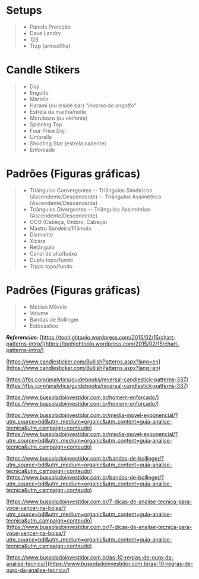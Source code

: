 # Setups
>- Parede Proteção
>- Dave Landry
>- 123
>- Trap (armadilha)

# Candle Stikers
>- Doji 
>- Engolfo
>- Martelo
>- Harami (ou inside bar) _"inverso do engolfo"_
>- Estrela da manhã/noite
>- Morubozu (ou elefante)
>- Spinning Top
>- Four Price Doji
>- Umbrella
>- Shooting Star (estrela cadente)
>- Enforcado

# Padrões (Figuras gráficas)
>- Triângulos Convergentes
>-- Triângulos Simétricos (Ascendente/Descendente)
>-- Triângulos Assimétrico (Ascendente/Descendente)
>- Triângulos Divergentes
>-- Triângulos Assimétrico (Ascendente/Descendente)
>- OCO (Cabeça, Ombro, Cabeça)
>- Mastro Bandeira/Flâmula
>- Diamante
>- Xícara
>- Retângulo
>- Canal de alta/baixa
>- Duplo topo/fundo
>- Triplo topo/fundo

# Padrões (Figuras gráficas)
>- Médias Móveis
>- Volume
>- Bandas de Bollinger
>- Estocástico 


_**Referencias:**_
[https://toohightoolo.wordpress.com/2015/02/15/chart-patterns-intro/](https://toohightoolo.wordpress.com/2015/02/15/chart-patterns-intro/)

[https://www.candlesticker.com/BullishPatterns.aspx?lang=en](https://www.candlesticker.com/BullishPatterns.aspx?lang=en)

[https://fbs.com/analytics/guidebooks/reversal-candlestick-patterns-337](https://fbs.com/analytics/guidebooks/reversal-candlestick-patterns-337)

[https://www.bussoladoinvestidor.com.br/homem-enforcado/](https://www.bussoladoinvestidor.com.br/homem-enforcado/)

[https://www.bussoladoinvestidor.com.br/media-movel-exponencial/?utm_source=bdi&utm_medium=organic&utm_content=guia-analise-tecnica&utm_campaign=conteudo](https://www.bussoladoinvestidor.com.br/media-movel-exponencial/?utm_source=bdi&utm_medium=organic&utm_content=guia-analise-tecnica&utm_campaign=conteudo)

[https://www.bussoladoinvestidor.com.br/bandas-de-bollinger/?utm_source=bdi&utm_medium=organic&utm_content=guia-analise-tecnica&utm_campaign=conteudo](https://www.bussoladoinvestidor.com.br/bandas-de-bollinger/?utm_source=bdi&utm_medium=organic&utm_content=guia-analise-tecnica&utm_campaign=conteudo)

[https://www.bussoladoinvestidor.com.br/7-dicas-de-analise-tecnica-para-voce-vencer-na-bolsa/?utm_source=bdi&utm_medium=organic&utm_content=guia-analise-tecnica&utm_campaign=conteudo](https://www.bussoladoinvestidor.com.br/7-dicas-de-analise-tecnica-para-voce-vencer-na-bolsa/?utm_source=bdi&utm_medium=organic&utm_content=guia-analise-tecnica&utm_campaign=conteudo)

[https://www.bussoladoinvestidor.com.br/as-10-regras-de-ouro-da-analise-tecnica/](https://www.bussoladoinvestidor.com.br/as-10-regras-de-ouro-da-analise-tecnica/)
<!--stackedit_data:
eyJoaXN0b3J5IjpbLTEyMzU0NDUyMjYsLTI2NDY5NTk2MywtNT
kxNjAxNzIyLDE0MDI1NDA4MTcsLTExMTcwNTg3NDgsMTA4NDQ4
OTMzNV19
-->